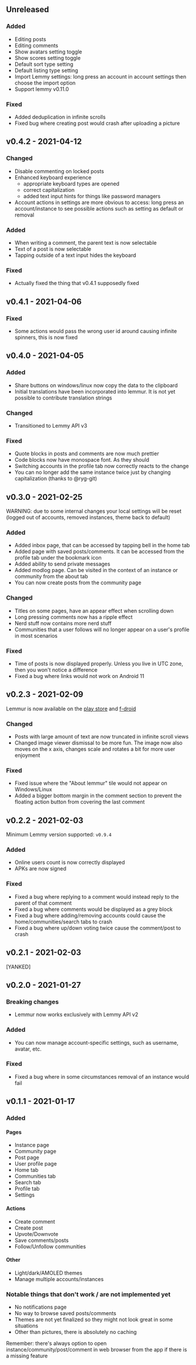 ## Unreleased

### Added

- Editing posts
- Editing comments
- Show avatars setting toggle
- Show scores setting toggle
- Default sort type setting
- Default listing type setting
- Import Lemmy settings: long press an account in account settings then choose the import option
- Support lemmy v0.11.0

### Fixed

- Added deduplication in infinite scrolls
- Fixed bug where creating post would crash after uploading a picture

## v0.4.2 - 2021-04-12

### Changed

- Disable commenting on locked posts
- Enhanced keyboard experience
  - appropriate keyboard types are opened
  - correct capitalization
  - added text input hints for things like password managers
- Account actions in settings are more obvious to access: long press an account/instance to see possible actions such as setting as default or removal

### Added

- When writing a comment, the parent text is now selectable
- Text of a post is now selectable
- Tapping outside of a text input hides the keyboard

### Fixed

- Actually fixed the thing that v0.4.1 supposedly fixed

## v0.4.1 - 2021-04-06

### Fixed

- Some actions would pass the wrong user id around causing infinite spinners, this is now fixed

## v0.4.0 - 2021-04-05

### Added

- Share buttons on windows/linux now copy the data to the clipboard
- Initial translations have been incorporated into lemmur. It is not yet possible to contribute translation strings

### Changed

- Transitioned to Lemmy API v3

### Fixed

- Quote blocks in posts and comments are now much prettier
- Code blocks now have monospace font. As they should
- Switching accounts in the profile tab now correctly reacts to the change
- You can no longer add the same instance twice just by changing capitalization (thanks to @ryg-git)

## v0.3.0 - 2021-02-25

WARNING: due to some internal changes your local settings will be reset (logged out of accounts, removed instances, theme back to default)

### Added

- Added inbox page, that can be accessed by tapping bell in the home tab
- Added page with saved posts/comments. It can be accessed from the profile tab under the bookmark icon
- Added ability to send private messages
- Added modlog page. Can be visited in the context of an instance or community from the about tab
- You can now create posts from the community page

### Changed

- Titles on some pages, have an appear effect when scrolling down
- Long pressing comments now has a ripple effect
- Nerd stuff now contains more nerd stuff
- Communities that a user follows will no longer appear on a user's profile in most scenarios

### Fixed

- Time of posts is now displayed properly. Unless you live in UTC zone, then you won't notice a difference
- Fixed a bug where links would not work on Android 11

## v0.2.3 - 2021-02-09

Lemmur is now available on the [play store](https://play.google.com/store/apps/details?id=com.krawieck.lemmur) and [f-droid](https://f-droid.org/packages/com.krawieck.lemmur)

### Changed

- Posts with large amount of text are now truncated in infinite scroll views
- Changed image viewer dismissal to be more fun. The image now also moves on the x axis, changes scale and rotates a bit for more user enjoyment

### Fixed

- Fixed issue where the "About lemmur" tile would not appear on Windows/Linux
- Added a bigger bottom margin in the comment section to prevent the floating action button from covering the last comment

## v0.2.2 - 2021-02-03

Minimum Lemmy version supported: `v0.9.4`

### Added

- Online users count is now correctly displayed
- APKs are now signed

### Fixed

- Fixed a bug where replying to a comment would instead reply to the parent of that comment
- Fixed a bug where comments would be displayed as a grey block
- Fixed a bug where adding/removing accounts could cause the home/communities/search tabs to crash
- Fixed a bug where up/down voting twice cause the comment/post to crash

## v0.2.1 - 2021-02-03

[YANKED]

## v0.2.0 - 2021-01-27

### Breaking changes

- Lemmur now works exclusively with Lemmy API v2

### Added

- You can now manage account-specific settings, such as username, avatar, etc.

### Fixed

- Fixed a bug where in some circumstances removal of an instance would fail

## v0.1.1 - 2021-01-17

### Added

#### Pages

- Instance page
- Community page
- Post page
- User profile page
- Home tab
- Communities tab
- Search tab
- Profile tab
- Settings

#### Actions

- Create comment
- Create post
- Upvote/Downvote
- Save comments/posts
- Follow/Unfollow communities

#### Other

- Light/dark/AMOLED themes
- Manage multiple accounts/instances

### Notable things that don't work / are not implemented yet

- No notifications page
- No way to browse saved posts/comments
- Themes are not yet finalized so they might not look great in some situations
- Other than pictures, there is absolutely no caching

Remember: there's always option to open instance/community/post/comment in web browser from the app if there is a missing feature
